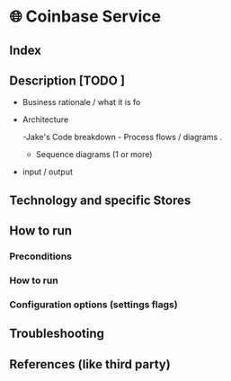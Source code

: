 # 🌐 Coinbase Service

## Index


## Description [TODO ]

- Business rationale / what it is fo

- Architecture

  -Jake's Code breakdown     - Process flows / diagrams .
    - Sequence diagrams (1 or more)

- input  / output

## Technology and specific Stores

## How to run

###     Preconditions

###     How to run


###     Configuration options (settings flags)


## Troubleshooting



## References (like third party)
